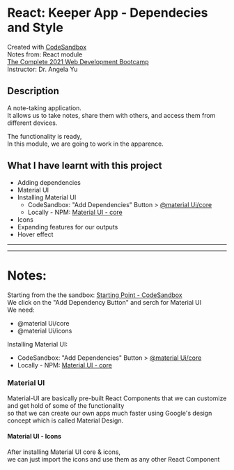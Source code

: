 # React: Keeper App - Dependecies and Style

Created with [CodeSandbox](https://codesandbox.io/)  
Notes from: React module  
[The Complete 2021 Web Development Bootcamp](https://www.udemy.com/course/the-complete-web-development-bootcamp/)  
Instructor: Dr. Angela Yu 

## Description

A note-taking application.      
It allows us to take notes, share them with others, and access them from different devices. 

The functionality is ready,     
In this module, we are going to work in the apparence.

## What I have learnt with this project

* Adding dependencies
* Material UI
* Installing Material UI
  * CodeSandbox: "Add Dependencies" Button > [@material Ui/core](https://codesandbox.io/examples/package/@material-ui/core)  
  * Locally - NPM:  [Material UI - core](https://www.npmjs.com/package/@material-ui/core)  
* Icons
* Expanding features for our outputs
* Hover effect


---
---
# Notes:

Starting from the the sandbox: [Starting Point - CodeSandbox](https://codesandbox.io/s/keeper-part-3-starting-s13gn?fontsize=14&hidenavigation=1&theme=dark)      
We click on the "Add Dependency Button" and serch for Material UI     
We need:
* @material Ui/core 
* @material Ui/icons

Installing Material UI:
* CodeSandbox: "Add Dependencies" Button > [@material Ui/core](https://codesandbox.io/examples/package/@material-ui/core)  
* Locally - NPM:  [Material UI - core](https://www.npmjs.com/package/@material-ui/core)  

### Material UI
Material-UI are basically pre-built React Components that we can customize and get hold of some of the functionality     
so that we can create our own apps much faster using Google's design concept which is called Material Design.

#### Material UI - Icons
After installing Material UI core & icons,    
we can just import the icons and use them as any other React Component



